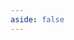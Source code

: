 ```yaml
---
aside: false
---
```


<script setup>
import { ref } from 'vue';
import data from './react.dox.json';

const comments = ref(data)
</script>

<Dox :data="comments" />
